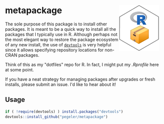 # metapackage <img src='hex-rpkgs.png' align='right' height='150' />

The sole purpose of this package is to install other packages. It is meant to be
a quick way to install all the packages that I typically use in R. Although
perhaps not the most elegant way to restore the package ecosystem of any new
install, the use of [`devtools`](https://cran.r-project.org/package=devtools) is
very helpful since it allows specifying repository locations for non-CRAN
packages.

Think of this as my "dotfiles" repo for R. In fact, I might put my _.Rprofile_
here at some point.

If you have a neat strategy for managing packages after upgrades or fresh
installs, please submit an issue. I'd like to hear about it!

## Usage

```r
if ( !require(devtools) ) install.packages("devtools")
devtools::install_github("pegeler/metapackage")
```
